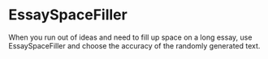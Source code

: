 EssaySpaceFiller
================

When you run out of ideas and need to fill up space on a long essay, use EssaySpaceFiller and choose the accuracy of the randomly generated text.  
